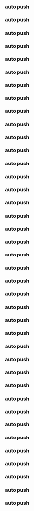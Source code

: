 ### auto push
### auto push
### auto push
### auto push
### auto push
### auto push
### auto push
### auto push
### auto push
### auto push
### auto push
### auto push
### auto push
### auto push
### auto push
### auto push
### auto push
### auto push
### auto push
### auto push
### auto push
### auto push
### auto push
### auto push
### auto push
### auto push
### auto push
### auto push
### auto push
### auto push
### auto push
### auto push
### auto push
### auto push
### auto push
### auto push
### auto push
### auto push
### auto push
